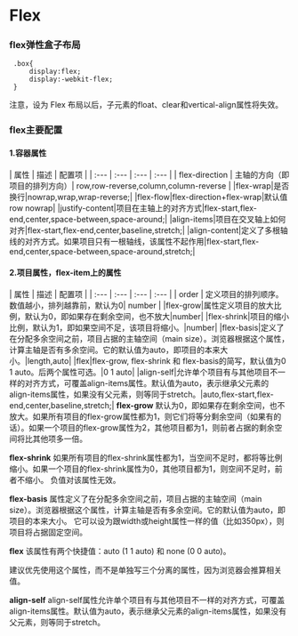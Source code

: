 # Flex

### flex弹性盒子布局

```
 .box{
     display:flex;
     display:-webkit-flex;
 }
```
注意，设为 Flex 布局以后，子元素的float、clear和vertical-align属性将失效。

### flex主要配置

#### 1.容器属性

| 属性 | 描述 | 配置项 |
| :--- | :--- | :--- | :--- |
| flex-direction | 主轴的方向（即项目的排列方向）| row,row-reverse,column,column-reverse |
|flex-wrap|是否换行|nowrap,wrap,wrap-reverse;|
|flex-flow|flex-direction+flex-wrap|默认值row nowrap|
|justify-content|项目在主轴上的对齐方式|flex-start,flex-end,center,space-between,space-around;|
|align-items|项目在交叉轴上如何对齐|flex-start,flex-end,center,baseline,stretch;|
|align-content|定义了多根轴线的对齐方式。如果项目只有一根轴线，该属性不起作用|flex-start,flex-end,center,space-between,space-around,stretch;|
#### 2.项目属性，flex-item上的属性

| 属性 | 描述 | 配置项 |
| :--- | :--- | :--- | :--- |
| order | 定义项目的排列顺序。数值越小，排列越靠前，默认为0| number |
|flex-grow|属性定义项目的放大比例，默认为0，即如果存在剩余空间，也不放大|number|
|flex-shrink|项目的缩小比例，默认为1，即如果空间不足，该项目将缩小。|number|
|flex-basis|定义了在分配多余空间之前，项目占据的主轴空间（main size）。浏览器根据这个属性，计算主轴是否有多余空间。它的默认值为auto，即项目的本来大小。|length,auto|
|flex|flex-grow, flex-shrink 和 flex-basis的简写，默认值为0 1 auto。后两个属性可选。|0 1 auto|
|align-self|允许单个项目有与其他项目不一样的对齐方式，可覆盖align-items属性。默认值为auto，表示继承父元素的align-items属性，如果没有父元素，则等同于stretch。|auto,flex-start,flex-end,center,baseline,stretch;|
**flex-grow**
 默认为0，即如果存在剩余空间，也不放大。如果所有项目的flex-grow属性都为1，则它们将等分剩余空间（如果有的话）。如果一个项目的flex-grow属性为2，其他项目都为1，则前者占据的剩余空间将比其他项多一倍。

**flex-shrink**
 如果所有项目的flex-shrink属性都为1，当空间不足时，都将等比例缩小。如果一个项目的flex-shrink属性为0，其他项目都为1，则空间不足时，前者不缩小。
 负值对该属性无效。

**flex-basis**
属性定义了在分配多余空间之前，项目占据的主轴空间（main size）。浏览器根据这个属性，计算主轴是否有多余空间。它的默认值为auto，即项目的本来大小。
它可以设为跟width或height属性一样的值（比如350px），则项目将占据固定空间。

**flex**
该属性有两个快捷值：auto (1 1 auto) 和 none (0 0 auto)。

建议优先使用这个属性，而不是单独写三个分离的属性，因为浏览器会推算相关值。

**align-self**
align-self属性允许单个项目有与其他项目不一样的对齐方式，可覆盖align-items属性。默认值为auto，表示继承父元素的align-items属性，如果没有父元素，则等同于stretch。


